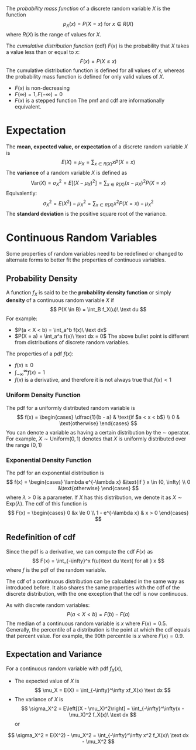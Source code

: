 The *probability mass function* of a discrete random variable $X$ is the function
$$
p_X(x) = P(X = x) \text{ for } x \in R(X)
$$
where $R(X)$ is the range of values for $X$.

The *cumulative distribution function* (cdf) $F(x)$ is the probability that $X$ takes a value less than or equal to $x$:
$$
F(x) = P(X \le x)
$$
The cumulative distribution function is defined for all values of $x$, whereas the probability mass function is defined for only valid values of $X$.
- $F(x)$ is non-decreasing
- $F(\infty) = 1, F(-\infty) = 0$
- $F(x)$ is a stepped function
The pmf and cdf are informationally equivalent.

# Expectation
The **mean, expected value, or expectation** of a discrete random variable $X$ is
$$
E(X) = \mu_X = \sum_{x \in R(X)}xP(X = x)
$$
The **variance** of a random variable $X$ is defined as
$$
\text{Var}(X) = \sigma_X^2 = E\left[(X - \mu_X)^2\right] = \sum_{x \in R(X)} (x - \mu_X)^2 P(X = x)
$$
Equivalently:
$$
\sigma_X^2 = E(X^2) - \mu_X^2 = \sum_{x \in R(X)} x^2P(X = x) - \mu_X^2
$$
The **standard deviation** is the positive square root of the variance.

# Continuous Random Variables
Some properties of random variables need to be redefined or changed to alternate forms to better fit the properties of continuous variables.
## Probability Density
A function $f_X$ is said to be the **probability density function** or simply **density** of a continuous random variable $X$ if
$$
P(X \in B) = \int_B f_X(u)\ \text du
$$
For example:
- $P(a < X < b) = \int_a^b f(x)\ \text dx$
- $P(X = a) = \int_a^a f(x)\ \text dx = 0$
The above bullet point is different from distributions of discrete random variables.

The properties of a pdf $f(x)$:
- $f(x) \ge 0$
- $\int_{-\infty}^{\infty} f(x) = 1$
- $f(x)$ is a derivative, and therefore it is not always true that $f(x) < 1$

### Uniform Density Function
The pdf for a uniformly distributed random variable is
$$
f(x) = \begin{cases}
\dfrac{1}{b - a} & \text{if $a < x < b$} \\
0 & \text{otherwise}
\end{cases}
$$
You can denote a variable as having a certain distribution by the $\sim$ operator. For example, $X \sim \text{Uniform}(0, 1)$ denotes that $X$ is uniformly distributed over the range $(0, 1)$

### Exponential Density Function
The pdf for an exponential distribution is
$$
f(x) = \begin{cases}
\lambda e^{-\lambda x} &\text{if } x \in (0, \infty) \\
0 &\text{otherwise}
\end{cases}
$$
where $\lambda > 0$ is a parameter. If $X$ has this distribution, we denote it as $X \sim \text{Exp}(\lambda)$. The cdf of this function is
$$
F(x) = \begin{cases}
0 &x \le 0 \\
1 - e^{-\lambda x} & x > 0
\end{cases}
$$
## Redefinition of cdf
Since the pdf is a derivative, we can compute the cdf $F(x)$ as
$$
F(x) = \int_{-\infty}^x f(u)\text du \text{ for all } x
$$
where $f$ is the pdf of the random variable.

The cdf of a continuous distribution can be calculated in the same way as introduced before. It also shares the same properties with the cdf of the discrete distribution, with the one exception that the cdf is now continuous.

As with discrete random variables:
$$
P(a < X < b) = F(b) - F(a)
$$
The median of a continuous random variable is $x$ where $F(x) = 0.5$. Generally, the percentile of a distribution is the point at which the cdf equals that percent value. For example, the 90th percentile is $x$ where $F(x) = 0.9$.
## Expectation and Variance
For a continuous random variable with pdf $f_X(x)$,
- The expected value of $X$ is
$$
\mu_X = E(X) = \int_{-\infty}^\infty xf_X(x) \text dx
$$
- The variance of $X$ is 
$$
\sigma_X^2 = E\left[(X - \mu_X)^2\right] = \int_{-\infty}^\infty(x - \mu_X)^2 f_X(x)\ \text dx
$$
	or

$$
\sigma_X^2 = E(X^2) - \mu_X^2 = \int_{-\infty}^\infty x^2 f_X(x)\ \text dx - \mu_X^2
$$
